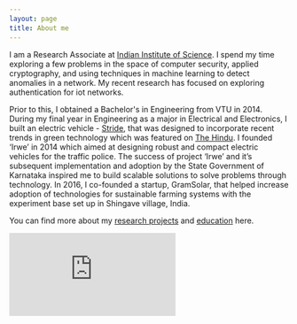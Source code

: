 ```yaml
---
layout: page
title: About me
---
```


I am a Research Associate at [Indian Institute of Science](http://www.iisc.ac.in/). I spend my time  exploring a few problems in the space of computer security, applied cryptography, and using techniques in machine learning to detect anomalies in a network.  My recent research has focused on exploring authentication for iot networks. 

Prior to this, I obtained a Bachelor's in Engineering from VTU in 2014. During my final year in Engineering as a major in Electrical and Electronics, I built an electric vehicle - [Stride](https://www.facebook.com/evstride/), that was designed to incorporate recent trends in green technology which was featured on [The Hindu](http://www.thehindu.com/todays-paper/tp-miscellaneous/tp-others/ep-campus/article6140253.ece). I founded  ‘Irwe’ in 2014 which aimed at designing robust and compact electric vehicles for the traffic police. The success of project ‘Irwe’ and it’s subsequent implementation and adoption by the State Government of Karnataka inspired me to build scalable solutions to solve problems through technology. In 2016, I co-founded a startup, GramSolar, that  helped increase adoption of technologies for sustainable farming systems with the experiment base set up in Shingave village, India. 

You can find more about my [research projects](https://sunithan29.github.io/hyde/projects/) and [education](https://sunithan29.github.io/hyde/education/) here. 

![CCNA cert](https://github.com/sunithan29/hyde/blob/gh-pages/pdf/Sunitha__CCNA_Certificate.pdf)



